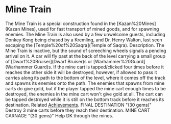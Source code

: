 # Mine Train

The Mine Train is a special construction found in the [Kazan%20Mines](Kazan Mines), used for fast transport of mined goods, and for spawning enemies.
The Mine Train is also used by a few unwelcome guests, including Donkey Kong being chased by a Kremling, and Dr. Henry Walton, last seen escaping the [Temple%20of%20Saqra](Temple of Saqra).
Description.
The Mine Train is inactive, but the sound of screeching wheels signals a pending arrival on it. A car will fly past at the back of the level carrying a small group of [Dwarf%20Bruiser](Dwarf Bruiser)s or [Warhammer%20Guard](Warhammer Guard)s. If the mine cart is tapped/clicked four times before it reaches the other side it will be destroyed, however, if allowed to pass it carries along its path to the bottom of the level, where it comes off the track and spawns its enemies onto the path. The enemies that spawns from mine carts do give gold, but if the player tapped the mine cart enough times to be destroyed, the enemies in the mine cart won't give gold at all.
The cart can be tapped destroyed while it is still on the bottom track before it reaches its destination. 
Related [Achievements](Achievements).
 FINAL DESTINATION "(30 gems)" Destroy 3 mine carts before they reach their destination.
 MINE CART CARNAGE "(30 gems)" Help DK through the mines.